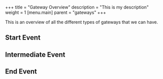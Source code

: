 +++
title = "Gateway Overview"
description = "This is my description"
weight = 1
[menu.main]
parent = "gateways"
+++

This is an overview of all the different types of gateways that we can have. 

## Start Event

## Intermediate Event

## End Event
